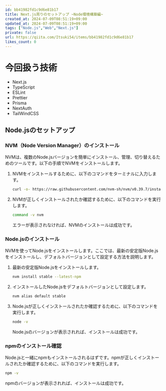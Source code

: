 ```yaml
---
id: bb41982fd1c9d6e81b17
title: Next.js周りのセットアップ ~Node環境構築編~
created_at: 2024-07-09T08:51:19+09:00
updated_at: 2024-07-09T08:51:19+09:00
tags: ["Node.js","Web","Next.js"]
private: false
url: https://qiita.com/Itsuki54/items/bb41982fd1c9d6e81b17
likes_count: 0
---
```


# 今回扱う技術
- Next.js
- TypeScript
- ESLint
- Prettier
- Prisma
- NextAuth
- TailWindCSS

## Node.jsのセットアップ

### NVM（Node Version Manager）のインストール

NVMは、複数のNode.jsバージョンを簡単にインストール、管理、切り替えるためのツールです。以下の手順でNVMをインストールします。

1. NVMをインストールするために、以下のコマンドをターミナルに入力します。
   ```zsh
   curl -o- https://raw.githubusercontent.com/nvm-sh/nvm/v0.39.7/install.sh | bash
   ```

2. NVMが正しくインストールされたか確認するために、以下のコマンドを実行します。
   ```zsh
   command -v nvm
   ```
   エラーが表示されなければ、NVMのインストールは成功です。

### Node.jsのインストール

NVMを使ってNode.jsをインストールします。ここでは、最新の安定版Node.jsをインストールし、デフォルトバージョンとして設定する方法を説明します。

1. 最新の安定版Node.jsをインストールします。
   ```zsh
   nvm install stable --latest-npm
   ```

2. インストールしたNode.jsをデフォルトバージョンとして設定します。
   ```zsh
   nvm alias default stable
   ```

3. Node.jsが正しくインストールされたか確認するために、以下のコマンドを実行します。
   ```zsh
   node -v
   ```
   Node.jsのバージョンが表示されれば、インストールは成功です。

### npmのインストール確認

Node.jsと一緒にnpmもインストールされるはずです。npmが正しくインストールされたか確認するために、以下のコマンドを実行します。

```zsh
npm -v
```
npmのバージョンが表示されれば、インストールは成功です。
